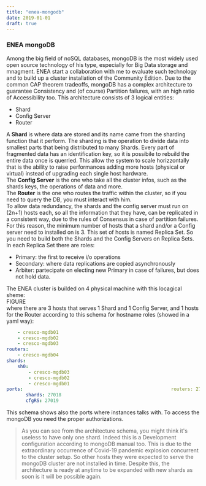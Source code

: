 ```yaml
---
title: "enea-mongodb"
date: 2019-01-01
draft: true
---
```


### ENEA mongoDB
Among the big field of noSQL databases, mongoDB is the most widely used open source technology of his type, especially for Big Data storage and mnagment. ENEA start a collaboration with me to evaluate such technology and to build up a cluster installation of the Community Edition. Due to the common CAP theorem tradeoffs, mongoDB has a complex architecture to guarantee Consistency and (of course) Partition failures, with an high ratio of Accessibility too. This architecture consists of 3 logical entities:
											
* Shard
* Config Server
* Router
														
A **Shard** is where data are stored and its name came from the sharding function that it perform. The sharding is the operation to divide data into smallest parts that being distributed to many Shards. Every part of fragmented data has an identification key, so it is possibile to rebuild the entire data once is querried. This allow the system to scale horizzontally that is the ability to raise performances adding more hosts (physical or virtual) instead of upgrading each single host hardware.  
The **Config Server** is the one who take all the cluster infos, such as the shards keys, the operations of data and more.  
The **Router** is the one who routes the traffic within the cluster, so if you need to query the DB, you must interact with him.  
To allow data redundancy, the shards and the config server must run on (2n+1) hosts each, so all the information that they have, can be replicated in a consistent way, due to the rules of Consensus in case of partition failures. For this reason, the minimum number of hosts that a shard and/or a Config server need to installed on is 3. This set of hosts is named Replica Set. So you need to build both the Shards and the Config Servers on Replica Sets. In each Replica Set there are roles:
														
* Primary: the first to receive i/o operations
* Secondary: where data replications are copied asynchronously
* Arbiter: partecipate on electing new Primary in case of failures, but does not hold data.
																	
The ENEA cluster is builded on 4 physical machine with this locagical sheme:  
FIGURE  
where there are 3 hosts that serves 1 Shard and 1 Config Server, and 1 hosts for the Router according to this schema for hostname roles (showed in a yaml way):
```yaml																				 cfgRS:
	- cresco-mgdb01
	- cresco-mgdb02
	- cresco-mgdb03
routers:
	- cresco-mgdb04														
shards:
	sh0:
		- cresco-mgdb03
		- cresco-mgdb02
		- cresco-mgdb01																 
ports:														routers: 27017									
       shards: 27018										
       cfgRS: 27019
```
This schema shows also the ports where instances talks with. To access the mongoDB you need the proper authorizations.  

>As you can see from the architecture schema, you might think it's useless to have only one shard. Indeed this is a Development configuration according to mongoDB manual too. This is due to the extraordinary occurrence of Covid-19 pandemic explosion concurrent to the cluster setup. So other hosts they were expected to serve the mongoDB cluster are not installed in time. Despite this, the architecture is ready at anytime to be expanded with new shards as soon is it will be possible again.
